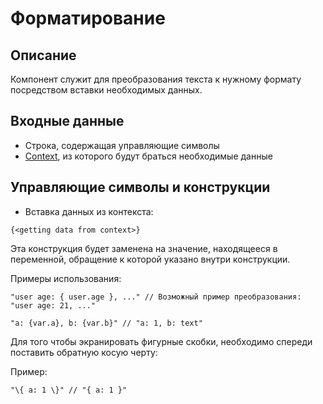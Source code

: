 # Форматирование

## Описание

Компонент служит для преобразования текста к нужному формату посредством вставки необходимых данных.


## Входные данные

- Строка, содержащая управляющие символы
- [Context](../context.md), из которого будут браться необходимые данные

## Управляющие символы и конструкции

- Вставка данных из контекста:

```
{<getting data from context>}
```

Эта конструкция будет заменена на значение, 
находящееся в переменной, обращение к которой указано внутри конструкции.

Примеры использования:

```
"user age: { user.age }, ..." // Возможный пример преобразования: "user age: 21, ..."
```

```
"a: {var.a}, b: {var.b}" // "a: 1, b: text"
```

Для того чтобы экранировать фигурные скобки, необходимо спереди поставить обратную косую черту:

Пример:

```
"\{ a: 1 \}" // "{ a: 1 }"
```




